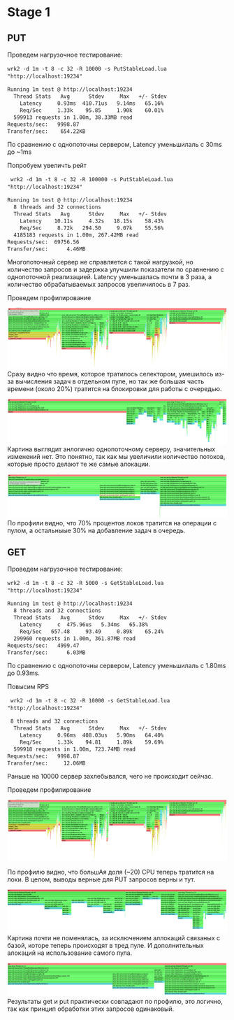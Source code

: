 # Stage 1

## PUT

Проведем нагрузочное тестирование:

`wrk2 -d 1m -t 8 -c 32 -R 10000 -s PutStableLoad.lua "http://localhost:19234"`

```
Running 1m test @ http://localhost:19234
  Thread Stats   Avg      Stdev     Max   +/- Stdev
    Latency     0.93ms  410.71us   9.14ms   65.16%
    Req/Sec     1.33k    95.85     1.90k    60.01%
  599913 requests in 1.00m, 38.33MB read
Requests/sec:   9998.87
Transfer/sec:    654.22KB
```

По сравнению с однопоточны сервером, Latency уменьшилаль с 30ms до ~1ms

Попробуем увеличть рейт

` wrk2 -d 1m -t 8 -c 32 -R 100000 -s PutStableLoad.lua "http://localhost:19234"`

```
Running 1m test @ http://localhost:19234
  8 threads and 32 connections
  Thread Stats   Avg      Stdev     Max   +/- Stdev
    Latency    10.11s     4.32s   18.15s    58.43%
    Req/Sec     8.72k   294.50     9.07k    55.56%
  4185183 requests in 1.00m, 267.42MB read
Requests/sec:  69756.56
Transfer/sec:      4.46MB
```

Многопоточный сервер не справляется с такой нагрузкой, но количество запросов и задержка улучшили показатели
по сравнению с однопоточной реализацией. Latency уменьшалась почти в 3 раза, а количество обрабатываемых запросов увеличилось в 7 раз.

Проведем профилирование

![put_cpu](put_cpu.png)
Сразу видно что время, которое тратилось селектором, умешилось из-за вычисления задач в отдельном пуле, но так же 
большая часть времени (около 20%) тратится на блокировки для работы с очередью.

![put_alloc](put_alloc.png)
Картина выглядит анлогично однопоточному серверу, значительных изменений нет. Это понятно, так как мы увеличили количество потоков, которые просто делают те 
же самые алокации.

![put_alloc](put_lock.png)
По профили видно, что 70% процентов локов тратится на операции с пулом, а остальныые 
30% на добавление задач в очередь.

## GET

Проведем нагрузочное тестирование:

`wrk2 -d 1m -t 8 -c 32 -R 5000 -s GetStableLoad.lua "http://localhost:19234"`

```
Running 1m test @ http://localhost:19234
  8 threads and 32 connections
  Thread Stats   Avg      Stdev     Max   +/- Stdev
    Latency     c  475.96us   5.34ms   65.38%
    Req/Sec   657.48     93.49     0.89k    65.24%
  299960 requests in 1.00m, 361.87MB read
Requests/sec:   4999.47
Transfer/sec:      6.03MB
```

По сравнению с однопоточны сервером, Latency уменьшилаль с 1.80ms до 0.93ms.

Повысим RPS

` wrk2 -d 1m -t 8 -c 32 -R 10000 -s GetStableLoad.lua "http://localhost:19234"`

```
 8 threads and 32 connections
  Thread Stats   Avg      Stdev     Max   +/- Stdev
    Latency     0.96ms  408.03us   5.90ms   64.40%
    Req/Sec     1.33k    94.81     1.89k    59.69%
  599918 requests in 1.00m, 723.74MB read
Requests/sec:   9998.87
Transfer/sec:     12.06MB
```

Раньше на 10000 сервер захлебывался, чего не происходит сейчас.

Проведем профилирование

![get_cpu](put_cpu.png)

По профилю видно, что большАя доля (~20) CPU теперь тратится на локи. В целом,
выводы верные для PUT запросов верны и тут.

![get_alloc](get_alloc.png)
Картина почти не поменялась, за исключением аллокаций связаных с базой, которе теперь происходят в тред пуле.
И дополнительных алокаций на использование самого пула.

![get_lock](get_lock.png)
Результаты get и put практически совпадают по профилю, это логично, так как
принцип обработки этих запросов одинаковый.


